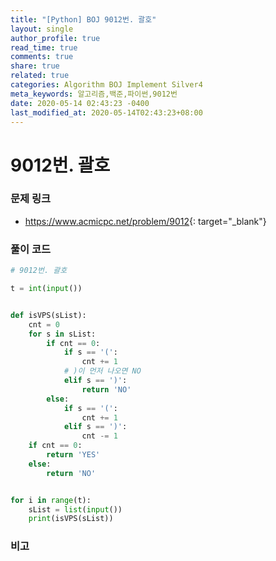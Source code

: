 ```yaml
---
title: "[Python] BOJ 9012번. 괄호"
layout: single
author_profile: true
read_time: true
comments: true
share: true
related: true
categories: Algorithm BOJ Implement Silver4
meta_keywords: 알고리즘,백준,파이썬,9012번
date: 2020-05-14 02:43:23 -0400
last_modified_at: 2020-05-14T02:43:23+08:00
---
```


# 9012번. 괄호

### 문제 링크

- <https://www.acmicpc.net/problem/9012>{: target="\_blank"}

### 풀이 코드

```python
# 9012번. 괄호

t = int(input())


def isVPS(sList):
    cnt = 0
    for s in sList:
        if cnt == 0:
            if s == '(':
                cnt += 1
            # )이 먼저 나오면 NO
            elif s == ')':
                return 'NO'
        else:
            if s == '(':
                cnt += 1
            elif s == ')':
                cnt -= 1
    if cnt == 0:
        return 'YES'
    else:
        return 'NO'


for i in range(t):
    sList = list(input())
    print(isVPS(sList))
```

### 비고
